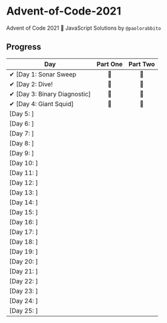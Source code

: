 # Advent-of-Code-2021
Advent of Code 2021 🎄 JavaScript Solutions by 
`@paolorabbito`

## Progress

| Day  | Part One | Part Two | 
|---|:---:|:---:|
| ✔ [Day 1: Sonar Sweep| 🌟 | 🌟 |
| ✔ [Day 2: Dive!| 🌟 | 🌟 |
| ✔ [Day 3: Binary Diagnostic]| 🌟 | 🌟 |
| ✔ [Day 4: Giant Squid]| 🌟 | 🌟 |
| [Day 5: ]| | |
| [Day 6: ]| | |
| [Day 7: ]| | |
| [Day 8: ]| | |
| [Day 9: ]| | |
| [Day 10: ]| | |
| [Day 11: ]| | |
| [Day 12: ]| | |
| [Day 13: ]| | |
| [Day 14: ]| | |
| [Day 15: ]| | |
| [Day 16: ]| | |
| [Day 17: ]| | |
| [Day 18: ]| | |
| [Day 19: ]| | |
| [Day 20: ]| | |
| [Day 21: ]| | |
| [Day 22: ]| | |
| [Day 23: ]| | |
| [Day 24: ]| | |
| [Day 25: ]| | |
